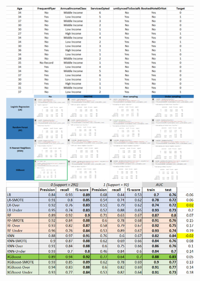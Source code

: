 ![Alt Text](https://github.com/ChawinTSR/MADT8101_Customer_Analytics/blob/68c2a6d55df8bdb8176fa160350be111ddb46f3f/03_Customer%20and%20Churn%20Scoring/Figures/Figure_001.png)
![Alt Text](https://github.com/ChawinTSR/MADT8101_Customer_Analytics/blob/68c2a6d55df8bdb8176fa160350be111ddb46f3f/03_Customer%20and%20Churn%20Scoring/Figures/Figure_002.png)
![Alt Text](https://github.com/ChawinTSR/MADT8101_Customer_Analytics/blob/68c2a6d55df8bdb8176fa160350be111ddb46f3f/03_Customer%20and%20Churn%20Scoring/Figures/Figure_003.png)
